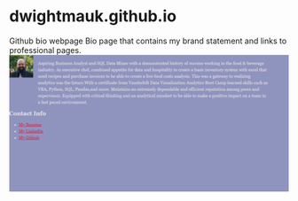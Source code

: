 # dwightmauk.github.io
Github bio webpage
Bio page that contains my brand statement and links to professional pages.
![page pic](githubio.PNG)
